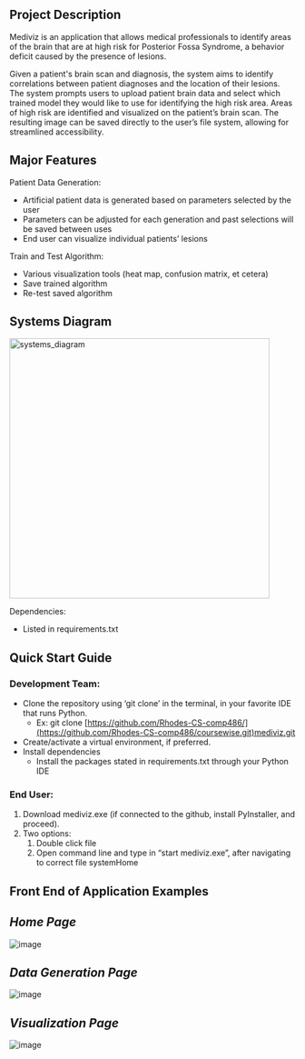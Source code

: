 ## Project Description

Mediviz is an application that allows medical professionals to identify areas of the brain that are at high risk for Posterior Fossa Syndrome, a behavior deficit caused by the presence of lesions. 

Given a patient's brain scan and diagnosis, the system aims to identify correlations between patient diagnoses and the location of their lesions. The system prompts users to upload patient brain data and select which trained model they would like to use for identifying the high risk area. Areas of high risk are identified and visualized on the patient’s brain scan. The resulting image can be saved directly to the user’s file system, allowing for streamlined accessibility. 

## Major Features 

Patient Data Generation:

* Artificial patient data is generated based on parameters selected by the user  
* Parameters can be adjusted for each generation and past selections will be saved between uses  
* End user can visualize individual patients’ lesions

Train and Test Algorithm:

* Various visualization tools (heat map, confusion matrix, et cetera)  
* Save trained algorithm  
* Re-test saved algorithm

## Systems Diagram 
<img width="458" alt="systems_diagram" src="https://github.com/user-attachments/assets/3af3a41a-a82b-4d41-82d7-ade9ac90ea4d" />

Dependencies: 

* Listed in requirements.txt

## 

## Quick Start Guide

### Development Team: 

* Clone the repository using ‘git clone’ in the terminal, in your favorite IDE that runs Python.    
  * Ex: git clone [https://github.com/Rhodes-CS-comp486/](https://github.com/Rhodes-CS-comp486/coursewise.git)mediviz.git  
* Create/activate a virtual environment, if preferred.  
* Install dependencies  
  * Install the packages stated in requirements.txt through your Python IDE

### End User:

1. Download mediviz.exe (if connected to the github, install PyInstaller, and proceed).    
2. Two options:  
   1. Double click file  
   2. Open command line and type in “start mediviz.exe”, after navigating to correct file systemHome

## Front End of Application Examples

## ***Home Page***

![image](https://github.com/user-attachments/assets/fbcc9eb3-e9f6-4c8c-82d4-8af09f809dbb)


## ***Data Generation Page***

![image](https://github.com/user-attachments/assets/ab56d6f7-9239-4948-bce3-536ad14cab8b)


## ***Visualization Page***

![image](https://github.com/user-attachments/assets/1988c282-3631-4fa9-a38b-43b74cee9cba)
